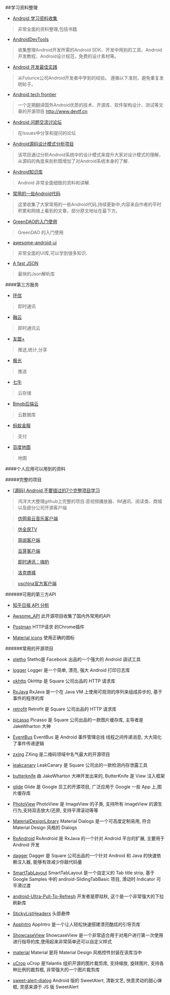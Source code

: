 ##学习资料整理

- [Android 学习资料收集](https://github.com/Freelander/Android_Data)
>非常全面的资料整理,包括书籍

- [AndroidDevTools](https://github.com/inferjay/AndroidDevTools)
>收集整理Android开发所需的Android SDK、开发中用到的工具、Android开发教程、Android设计规范，免费的设计素材等。

- [Android 开发最佳实践](https://github.com/futurice/android-best-practices/blob/master/translations/Chinese/README.cn.md)
>从Futurice公司Android开发者中学到的经验。 遵循以下准则，避免重复发明轮子。

- [Android tech frontier](https://github.com/bboyfeiyu/android-tech-frontier)
>一个定期翻译国外Android优质的技术、开源库、软件架构设计、测试等文章的开源项目 http://www.devtf.cn

- [Android 问题交流讨论坛](https://github.com/android-cn/android-discuss)
>在Issues中分享和提问的论坛

- [Android源码设计模式分析项目](https://github.com/simple-android-framework-exchange/android_design_patterns_analysis)
> 该项目通过分析Android系统中的设计模式来提升大家对设计模式的理解，从源码的角度来剖析既增加了对Android系统本身的了解.

- [Android知识库](http://lib.csdn.net/base/15)
> Android 非常全面细致的资料和讲解.

- [常用的一些Android代码](https://github.com/jiang111/awesome-android-tips/blob/master/README.md)
> 这里收集了大家常用的一些Android代码,持续更新中,内容来自作者的平时积累和网络上看到的文章，部分原文地址在最下方。

- [GreenDAO的入门使用](https://github.com/tangqi92/MyGreenDAO)
> GreenDAO 的入门使用

- [awesome-android-ui](https://github.com/wasabeef/awesome-android-ui)
> 非常全面的UI库,可以学到很多知识.

- [A fast JSON](https://github.com/alibaba/fastjson)
> 最快的Json解析库

####第三方服务

- [环信](http://www.easemob.com/product/cs?utm_source=baidu-pp)
> 即时通讯

- [融云](http://www.rongcloud.cn)
> 即时通讯云

- [友盟+](http://www.umeng.com/)
> 推送,统计,分享

- [极光](https://www.jiguang.cn/push)
> 推送

- [七牛](https://portal.qiniu.com/signin)
> 云存储

- [Bmob后端云](http://www.bmob.cn/)
> 云数据库

- [蚂蚁金服](https://open.alipay.com/platform/home.htm)
> 支付

- [百度地图](http://lbsyun.baidu.com/)
> 地图

####个人应用可以用到的资料

#####完整的项目

- [[源码] Android 不要错过的7个完整项目学习](http://mp.weixin.qq.com/s?__biz=MzAxMTI4MTkwNQ==&mid=2650822225&idx=1&sn=09177524a9e51bd049b1d042339863ec&chksm=80b782cfb7c00bd9ea3933f812c66770bd00af87c78691ad45650cd017d5d35347af30781e85&mpshare=1&scene=1&srcid=0305FW4YHzJe1ObWEoqeh2wY#rd)
> 鸿洋大大整理github上完整的项目:音视频播放器、IM通讯、阅读类、商城以及部分公司开源客户端

> [仿网易云音乐客户端](https://github.com/aa112901/remusic)

> [仿全民TV](https://github.com/MichaelHuyp/Bilibili_Wuxianda)

> [简阅客户端](https://github.com/chentao0707/SimplifyReader)

> [豆芽客户端](https://github.com/DreaminginCodeZH/Douya)

> [即时通讯：嗨豹](https://github.com/sealtalk/sealtalk-android)

> [洛克商城](https://github.com/Shuyun123/LKShop)

> [oschina官方客户端](http://git.oschina.net/oschina/android-app)

######可用的第三方API

- [知乎日报 API 分析](https://github.com/izzyleung/ZhihuDailyPurify/wiki/%E7%9F%A5%E4%B9%8E%E6%97%A5%E6%8A%A5-API-%E5%88%86%E6%9E%90)

- [Awsome_API](https://github.com/marktony/Awesome_API)  此开源项目收集了国内外常用的API

- [Postman](https://www.getpostman.com/docs/introduction) HTTP请求 的Chrome插件

- [Material icons](https://material.io/icons/)  使用正确的图标

######常用的开源项目

- [stetho](https://github.com/facebook/stetho) Stetho是 Facebook 出品的一个强大的 Android 调试工具

- [logger](https://github.com/orhanobut/logger) 	Logger 是一个简单, 漂亮, 强大 Android 打印日志库

- [okhttp](https://github.com/square/okhttp)  OkHttp 是 Square 公司出品的 HTTP 请求库

- [RxJava](https://github.com/ReactiveX/RxJava) RxJava 是一个在 Java VM 上使用可观测的序列来组成异步的, 基于事件的程序的库

- [retrofit](https://github.com/square/retrofit) Retrofit 是 Square 公司出品的 HTTP 请求库

- [picasso](https://github.com/square/picasso) Picasso 是 Square 公司出品的一款图片缓存库, 主导者是 JakeWharton 大神

- [EventBus](https://github.com/greenrobot/EventBus) EventBus 是 Android 事件管理总线 线程之间传递消息, 大大简化了事件传递逻辑

- [zxing](https://github.com/zxing/zxing) ZXing 是二维码领域中名气最大的开源项目

- [leakcanary](https://github.com/square/leakcanary) LeakCanary 是 Square 公司出的一款检测内存泄露工具

- [butterknife](https://github.com/JakeWharton/butterknife) 由 JakeWharton 大神开发出来的, ButterKnife 是 View 注入框架

- [glide](https://github.com/bumptech/glide) Glide 是 Google 员工的开源项目, 广泛应用于 Google 一些 App 上,图片缓存库

- [PhotoView](https://github.com/chrisbanes/PhotoView) PhotoView 是 ImageView 的子类, 支持所有 ImageView 的源生行为,支持双击放大/还原, 支持平滑滚动等等

- [MaterialDesignLibrary](https://github.com/navasmdc/MaterialDesignLibrary)  Material Dialogs 是一个可高度定制易用, 符合 Material Design 风格的 Dialogs

- [RxAndroid](https://github.com/ReactiveX/RxAndroid) RxAndroid 是 RxJava 的一个针对 Android 平台的扩展, 主要用于 Android 开发

- [dagger](https://github.com/square/dagger) Dagger 是 Square 公司出品的一个针对 Android 和 Java 的快速依赖注入器, 能够有效减少你敲代码量

- [SmartTabLayout](https://github.com/ogaclejapan/SmartTabLayout) SmartTabLayout 是一个自定义的 Tab title strip, 基于 Google Samples 中的 android-SlidingTabBasic 项目, 滑动时 Indicator 可平滑过渡

- [android-Ultra-Pull-To-Refresh](https://github.com/liaohuqiu/android-Ultra-Pull-To-Refresh) 开发者是廖祜秋, 这个是一个非常强大的下拉刷新库
 
- [StickyListHeaders](https://github.com/emilsjolander/StickyListHeaders) 头部悬停

- [AppIntro](https://github.com/apl-devs/AppIntro) AppIntro 是一个让人轻松快速搭建漂亮酷炫的引导页库

- [ShowcaseView](https://github.com/amlcurran/ShowcaseView) ShowcaseView 是一个非常适合用于对用户进行第一次使用进行指导的库,使用起来非常简单还可以自定义样式

- [material](https://github.com/rey5137/material) Material 是将 Material Design 风格控件封装在该库当中

- [uCrop](https://github.com/Yalantis/uCrop) uCrop 是Yalantis 组织开源的图片裁剪库, 支持缩放, 旋转图片, 支持各种比例的裁剪框, 非常强大的一个图片裁剪库

- [sweet-alert-dialog](https://github.com/pedant/sweet-alert-dialog) Android 版的 SweetAlert, 清新文艺, 快意灵动的甜心弹框, 灵感来源于 JS 版 SweetAlert
